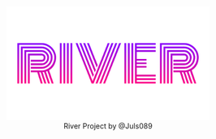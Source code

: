 <p align="center">
<img src="img/river-half.png" width="400">
  <br>
River Project by @Juls089
</p>
